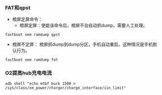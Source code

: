 ### FAT和qpst

- 橙屏定屏命令：
  - 橙屏定屏：使能该命令后，橙屏不会自动抓dump，需要人工处理。
  
```shell
fastboot oem ramdump qpst
```

  - 橙屏不定屏： 橙屏抓dump到dump分区，手机自动重启。这种情况是手机默认行为。 

  ```shell
  fastboot oem ramdump fat
  ```

  

### O2提高hub充电电流

```shell
adb shell "echo mtbf buck 1500 > /sys/class/xm_power/charger/charge_interface/iin_limit"
```

